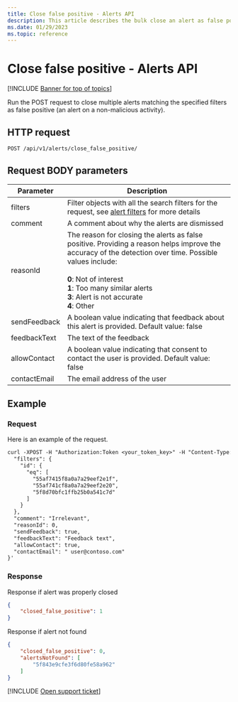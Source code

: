 ```yaml
---
title: Close false positive - Alerts API
description: This article describes the bulk close an alert as false positive request in the Defender for Cloud Apps Alerts API.
ms.date: 01/29/2023
ms.topic: reference
---
```

# Close false positive - Alerts API

[!INCLUDE [Banner for top of topics](includes/banner.md)]

Run the POST request to close multiple alerts matching the specified filters as false positive (an alert on a non-malicious activity).

## HTTP request

```rest
POST /api/v1/alerts/close_false_positive/
```

## Request BODY parameters

| Parameter | Description |
| --- | --- |
| filters | Filter objects with all the search filters for the request, see [alert filters](api-alerts.md#filters) for more details |
| comment | A comment about why the alerts are dismissed |
| reasonId | The reason for closing the alerts as false positive. Providing a reason helps improve the accuracy of the detection over time. Possible values include:<br /><br />**0**: Not of interest<br />**1**: Too many similar alerts<br />**3**: Alert is not accurate<br />**4**: Other |
| sendFeedback | A boolean value indicating that feedback about this alert is provided. Default value: false |
| feedbackText | The text of the feedback |
| allowContact | A boolean value indicating that consent to contact the user is provided. Default value: false |
| contactEmail | The email address of the user |

## Example

### Request

Here is an example of the request.

```rest
curl -XPOST -H "Authorization:Token <your_token_key>" -H "Content-Type: application/json" "https://<tenant_id>.<tenant_region>.portal.cloudappsecurity.com/api/v1/alerts/close_false_positive/" -d '{
  "filters": {
    "id": {
      "eq": [
        "55af7415f8a0a7a29eef2e1f",
        "55af741cf8a0a7a29eef2e20",
        "5f8d70bfc1ffb25b0a541c7d"
      ]
    }
  },
  "comment": "Irrelevant",
  "reasonId": 0,
  "sendFeedback": true,
  "feedbackText": "Feedback text",
  "allowContact": true,
  "contactEmail": " user@contoso.com"
}'
```

### Response

Response if alert was properly closed

```json
{
    "closed_false_positive": 1
}
```

Response if alert not found

```json
{
    "closed_false_positive": 0,
    "alertsNotFound": [
        "5f843e9cfe3f6d80fe58a962"
    ]
}
```

[!INCLUDE [Open support ticket](includes/support.md)]
